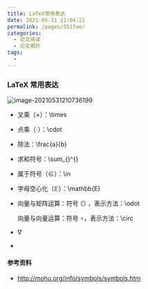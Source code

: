 ```yaml
---
title: LaTeX常用表达
date: 2021-05-31 21:04:21
permalink: /pages/551fae/
categories:
  - 论文阅读
  - 论文摘抄
tags:
  - 
---
```

### LaTeX 常用表达

![image-20210531210736199](https://muyun-blog-pic.oss-cn-shanghai.aliyuncs.com/picgo/image-20210531210736199.png)

- 叉乘（$\times$）：\times

- 点乘（$\cdot$）：\cdot

- 除法：\frac{a}{b}

- 求和符号：\sum_{}^{}

- 属于符号（$\in$）：\in

- 字母空心化（$\mathbb{E}$）：\mathbb{E}

- 向量与矩阵运算：符号 ⊙ ，表示方法：\odot

  向量与向量运算：符号 $\circ$，表示方法：\circ

- $\nabla$
- 

#### 参考资料

- http://mohu.org/info/symbols/symbols.htm

